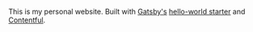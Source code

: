 This is my personal website. Built with [Gatsby's](https://www.gatsbyjs.com/) [hello-world starter](https://www.gatsbyjs.com/starters/gatsbyjs/gatsby-starter-hello-world/) and [Contentful](https://www.contentful.com/).
